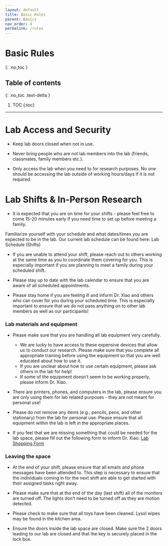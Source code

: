 ```yaml
---
layout: default
title: Basic Rules
parent: Basics
nav_order: 4
permalink: /rules
---
```



# Basic Rules
{: .no_toc }

## Table of contents
{: .no_toc .text-delta }

1. TOC
{:toc}

---

# Lab Access and Security

- Keep lab doors closed when not in use. 

- Never bring people who are not lab members into the lab (friends, classmates, family members etc.). 

- Only access the lab when you need to for research purposes. No one should be accessing the lab outside of working hours/days if it is not required. 

# Lab Shifts & In-Person Research

- It is expected that you are on time for your shifts - please feel free to come 15-20 minutes early if you need time to set up before meeting a family.

Familiarize yourself with your schedule and what dates/times you are expected to be in the lab. Our current lab schedule can be found here: Lab Schedule (Shifts)
- If you are unable to attend your shift, please reach out to others working at the same time as you to coordinate them covering for you. This is especially important if you are planning to meet a family during your scheduled shift.

- Please stay up to date with the lab calendar to ensure that you are aware of all scheduled appointments. 

- Please stay home if you are feeling ill and inform Dr. Xiao and others who can cover for you during your scheduled time. This is especially important to ensure that we do not pass anything on to other lab members as well as our participants!

### Lab materials and equipment

- Please make sure that you are handling all lab equipment very carefully.
   - We are lucky to have access to these expensive devices that allow us to conduct our research. Please make sure that you complete all appropriate training before using the equipment so that you are well educated about how to use it. 
   - If you are unclear about how to use certain equipment, please ask others in the lab for help! 
   - If some of the equipment doesn’t seem to be working properly, please inform Dr. Xiao. 

- There are printers, phones, and computers in the lab, please ensure you are only using them for lab related purposes - they are not meant for personal use! 

- Please do not remove any items (e.g., pencils, pens, and other stationary) from the lab for personal use. Please ensure that all equipment within the lab is left in the appropriate places. 

- If you feel that we are missing something that could be needed for the lab space, please fill out the following form to inform Dr. Xiao: [Lab Shopping Form](https://forms.office.com/pages/responsepage.aspx?id=B2M3RCm0rUKMJSjNSW9HcudkN_4lJH5IiXFmxJeXy5JUODkyNzFOMzZBOThKUFA5Ujk2MkNHWEQ4MS4u)

### Leaving the space

- At the end of your shift, please ensure that all emails and phone messages have been attended to. This step is necessary to ensure that the individuals coming in for the next shift are able to get started with their assigned tasks right away.

- Please make sure that at the end of the day (last shift) all of the monitors are turned off. The lights don’t need to be turned off as they are motion detected.

- Please check to make sure that all toys have been cleaned. Lysol wipes may be found in the kitchen area.

- Ensure the doors inside the lab space are closed. Make sure the 2 doors leading to our lab are closed and that the key is securely placed in the lock box.





